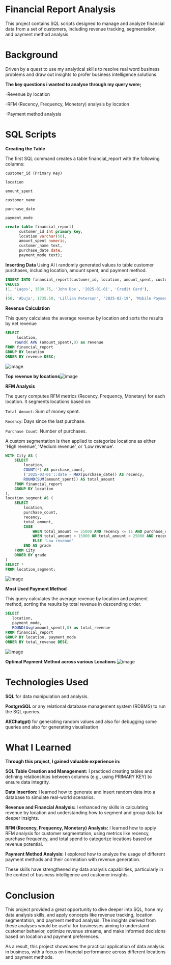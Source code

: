  # **Financial Report Analysis**
  
This project contains SQL scripts designed to manage and analyze financial data from a set of customers, including revenue tracking, segmentation, and payment method analysis.

# Background

Driven by a quest to use my analytical skills to resolve real word business problems and draw out insights to profer business intelligence solutions.

**The key questions i wanted to analyse through my query were;**

-Revenue by location

-RFM (Recency, Frequency, Monetary) analysis by location

-Payment method analysis


# SQL Scripts

**Creating the Table**

The first SQL command creates a table financial_report with the following columns:

```customer_id (Primary Key)```

```location```

```amount_spent```

```customer_name```

```purchase_date```

```payment_mode```


```sql
create table financial_report(
      customer_id Int primary key,
      location varchar(50),
      amount_spent numeric,
      customer_name text,
      purchase_date date,
      payment_mode text);
```

**Inserting Data**
Using AI i randomly generated values to table customer purchases, including location, amount spent, and payment method.

```sql
INSERT INTO financial_report(customer_id, location, amount_spent, customer_name, purchase_date, payment_mode)
VALUES
(1, 'Lagos', 1500.75, 'John Doe', '2025-01-01', 'Credit Card'),
...
(50, 'Abuja', 1735.50, 'Lillian Peterson', '2025-02-19', 'Mobile Payment');
```

**Revenue Calculation**

This query calculates the average revenue by location and sorts the results by net revenue

```sql
SELECT 
     location,
    round( AVG (amount_spent),0) as revenue
FROM financial_report
GROUP BY location
ORDER BY revenue DESC;
```
 
![image](https://github.com/user-attachments/assets/b2199fdc-0afb-419d-86f6-f0c25f66a035)




**Top revenue by locations**![image](https://github.com/user-attachments/assets/36b4fec7-d7b8-45d2-9f7f-be5d07265fef)


**RFM Analysis**

The query computes RFM metrics (Recency, Frequency, Monetary) for each location. It segments locations based on:

```Total Amount```: Sum of money spent.

```Recency```: Days since the last purchase.

```Purchase Count```: Number of purchases.

A custom segmentation is then applied to categorize locations as either 'High revenue', 'Medium revenue', or 'Low revenue'.

```sql
WITH City AS (
    SELECT 
        location,
        COUNT(*) AS purchase_count,
        ('2025-03-01'::date - MAX(purchase_date)) AS recency,
        ROUND(SUM(amount_spent)) AS total_amount
    FROM financial_report
    GROUP BY location
),
location_segment AS (
    SELECT 
        location,
        purchase_count,
        recency,
        total_amount,
        CASE
            WHEN total_amount >= 25000 AND recency <= 11 AND purchase_count > 8 THEN 'High revenue'
            WHEN total_amount > 15000 OR total_amount < 25000 AND recency > 11 OR recency < 14 AND purchase_count < 9 THEN 'Medium revenue'
            ELSE 'Low revenue'
        END AS grade
    FROM City
    ORDER BY grade
)
SELECT *
FROM location_segment;
```

![image](https://github.com/user-attachments/assets/94a8f456-d814-4283-939f-59b00d4cb063)

**Most Used Payment Method**

This query calculates the average revenue by location and payment method, sorting the results by total revenue in descending order.

```sql
SELECT
   location,
   payment_mode,
   ROUND(Avg(amount_spent),0) as total_revenue
FROM financial_report
GROUP BY location, payment_mode
ORDER BY total_revenue DESC;
```

![image](https://github.com/user-attachments/assets/35f99853-572c-4658-ad16-965e0846c2b8)

**Optimal Payment Method across various Locations**
![image](https://github.com/user-attachments/assets/91656fe9-4d11-477f-bc30-5816e0ebfd6f)


# Technologies Used
**SQL** for data manipulation and analysis.

**PostgreSQL** or any relational database management system (RDBMS) to run the SQL queries.

**AI(Chatgpt)** for generating random values and also for debugging some queries and also for generating visualisation

# What I Learned
**Through this project, I gained valuable experience in:**

**SQL Table Creation and Management:** I practiced creating tables and defining relationships between columns (e.g., using PRIMARY KEY) to ensure data integrity.

**Data Insertion:** I learned how to generate and insert random data into a database to simulate real-world scenarios.

**Revenue and Financial Analysis:** I enhanced my skills in calculating revenue by location and understanding how to segment and group data for deeper insights.

**RFM (Recency, Frequency, Monetary) Analysis:** I learned how to apply RFM analysis for customer segmentation, using metrics like recency, purchase frequency, and total spend to categorize locations based on revenue potential.

**Payment Method Analysis:** I explored how to analyze the usage of different payment methods and their correlation with revenue generation.

These skills have strengthened my data analysis capabilities, particularly in the context of business intelligence and customer insights.

# Conclusion
This project provided a great opportunity to dive deeper into SQL, hone my data analysis skills, and apply concepts like revenue tracking, location segmentation, and payment method analysis. The insights derived from these analyses would be useful for businesses aiming to understand customer behavior, optimize revenue streams, and make informed decisions based on location and payment preferences.

As a result, this project showcases the practical application of data analysis in business, with a focus on financial performance across different locations and payment methods.





